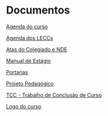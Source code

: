 


Documentos
==========








[Agenda do curso](documentos/agenda.html)


[Agenda dos LECCs](documentos/agenda-dos-leccs.html)


[Atas do Colegiado e NDE](documentos/atas-do-colegiado-e-nde.html)


[Manual de Estágio](documentos/manual_estagio.pdf/view.html)


[Portarias](documentos/portarias.html)


[Projeto Pedagógico](documentos/projeto-pedagogico.html)


[TCC - Trabalho de Conclusão de Curso](documentos/tcc.html)


[Logo do curso](documentos/logo-do-curso.html)










